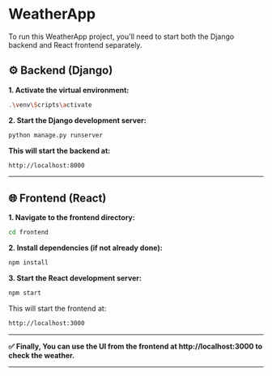 # WeatherApp

To run this WeatherApp project, you'll need to start both the Django backend and React frontend separately.

## ⚙️ Backend (Django) ##

**1. Activate the virtual environment:**
```bash
.\venv\Scripts\activate
```

**2. Start the Django development server:**
```bash
python manage.py runserver
```

**This will start the backend at:**
```bash
http://localhost:8000
```
---

## 🌐 Frontend (React)

**1. Navigate to the frontend directory:**
```bash
cd frontend
```

**2. Install dependencies (if not already done):**
```bash
npm install
```

**3. Start the React development server:**
```bash
npm start
```

This will start the frontend at: 
```bash
http://localhost:3000
```

---

**✅ Finally, You can use the UI from the frontend at http://localhost:3000 to check the weather.**

---
